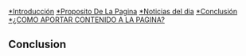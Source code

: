[*Introducción](Bienvenido.md) [*Proposito De La Pagina](Proposito.md) [*Noticias del dia](Trabajos.md) [*Conclusión](Conclusion.md) [*¿COMO APORTAR CONTENIDO A LA PAGINA?](Aportaciones.md)
## Conclusion
